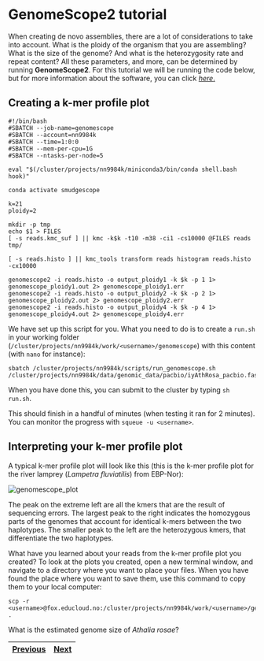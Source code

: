 # GenomeScope2 tutorial

When creating de novo assemblies, there are a lot of considerations to take into account. What is the ploidy of the organism that you are assembling? What is the size of the genome? And what is the heterozygosity rate and repeat content? All these parameters, and more, can be determined by running **GenomeScope2**. For this tutorial we will be running the code below, but for more information about the software, you can click [*here*.](https://github.com/tbenavi1/genomescope2.0) 

## Creating a k-mer profile plot

```
#!/bin/bash
#SBATCH --job-name=genomescope
#SBATCH --account=nn9984k
#SBATCH --time=1:0:0
#SBATCH --mem-per-cpu=1G
#SBATCH --ntasks-per-node=5

eval "$(/cluster/projects/nn9984k/miniconda3/bin/conda shell.bash hook)" 

conda activate smudgescope

k=21
ploidy=2

mkdir -p tmp
echo $1 > FILES
[ -s reads.kmc_suf ] || kmc -k$k -t10 -m38 -ci1 -cs10000 @FILES reads tmp/

[ -s reads.histo ] || kmc_tools transform reads histogram reads.histo -cx10000

genomescope2 -i reads.histo -o output_ploidy1 -k $k -p 1 1> genomescope_ploidy1.out 2> genomescope_ploidy1.err
genomescope2 -i reads.histo -o output_ploidy2 -k $k -p 2 1> genomescope_ploidy2.out 2> genomescope_ploidy2.err
genomescope2 -i reads.histo -o output_ploidy4 -k $k -p 4 1> genomescope_ploidy4.out 2> genomescope_ploidy4.err

```

We have set up this script for you. What you need to do is to create a `run.sh` in your working folder (`/cluster/projects/nn9984k/work/<username>/genomescope`) with this content (with `nano` for instance):

```
sbatch /cluster/projects/nn9984k/scripts/run_genomescope.sh /cluster/projects/nn9984k/data/genomic_data/pacbio/iyAthRosa_pacbio.fastq.gz  
````

When you have done this, you can submit to the cluster by typing `sh run.sh`.

This should finish in a handful of minutes (when testing it ran for 2 minutes). You can monitor the progress with `squeue -u <username>`.


## Interpreting your k-mer profile plot

A typical k-mer profile plot will look like this (this is the k-mer profile plot for the river lamprey (*Lampetra fluviatilis*) from EBP-Nor): 

![genomescope_plot](https://user-images.githubusercontent.com/110542053/206213929-8a46e185-2f85-40e0-8331-ba090d3b0c3e.png)

The peak on the extreme left are all the kmers that are the result of sequencing errors. The largest peak to the right indicates the homozygous parts of the genomes that account for identical k-mers between the two haplotypes. The smaller peak to the left are the heterozygous kmers, that differentiate the two haplotypes.

What have you learned about your reads from the k-mer profile plot you created? To look at the plots you created, open a new terminal window, and navigate to a directory where you want to place your files. When you have found the place where you want to save them, use this command to copy them to your local computer:

```
scp -r <username>@fox.educloud.no:/cluster/projects/nn9984k/work/<username>/genomescope/output_ploidy2/"*.png" .
```

What is the estimated genome size of *Athalia rosae*? 


|[Previous](https://github.com/ebp-nor/genome-assembly-workshop-2023/blob/main/00_introduction.md)|[Next](https://github.com/ebp-nor/genome-assembly-workshop-2023/blob/main/02_Smudgeplot.md)|
|---|---|
